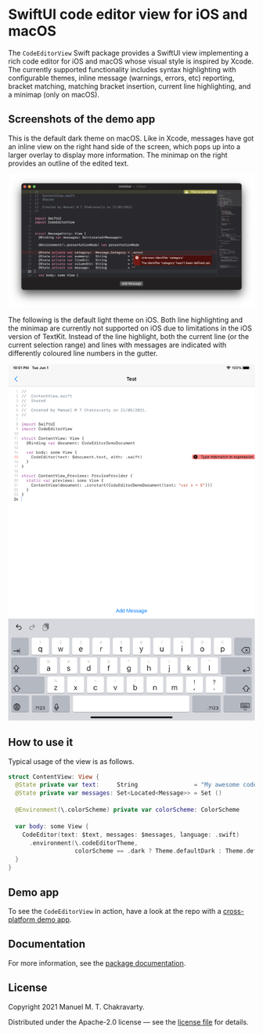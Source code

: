 # SwiftUI code editor view for iOS and macOS

The `CodeEditorView` Swift package provides a SwiftUI view implementing a rich code editor for iOS and macOS whose visual style is inspired by Xcode. The currently supported functionality includes syntax highlighting with configurable themes, inline message (warnings, errors, etc) reporting, bracket matching, matching bracket insertion, current line highlighting, and a minimap (only on macOS).

## Screenshots of the demo app

This is the default dark theme on macOS. Like in Xcode, messages have got an inline view on the right hand side of the screen, which pops up into a larger overlay to display more information. The minimap on the right provides an outline of the edited text.

<img src="app-demo-images/macOS-dark-example.png">

The following is the default light theme on iOS. Both line highlighting and the minimap are currently not supported on iOS due to limitations in the iOS version of TextKit. Instead of the line highlight, both the current line (or the current selection range) and lines with messages are indicated with differently coloured line numbers in the gutter.

<img src="app-demo-images/iOS-light-example.png">


## How to use it

Typical usage of the view is as follows.

```swift
struct ContentView: View {
  @State private var text:     String                = "My awesome code..."
  @State private var messages: Set<Located<Message>> = Set ()

  @Environment(\.colorScheme) private var colorScheme: ColorScheme

  var body: some View {
    CodeEditor(text: $text, messages: $messages, language: .swift)
      .environment(\.codeEditorTheme,
                   colorScheme == .dark ? Theme.defaultDark : Theme.defaultLight)
  }
}
```


## Demo app

To see the `CodeEditorView` in action, have a look at the repo with a [cross-platform demo app](https://github.com/mchakravarty/CodeEditorDemo).


## Documentation

For more information, see the [package documentation](Documentation/Overview.md).


## License

Copyright 2021 Manuel M. T. Chakravarty. 

Distributed under the Apache-2.0 license — see the [license file](LICENSE) for details.
